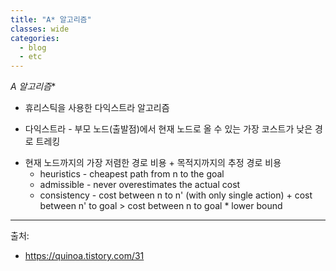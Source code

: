 ```yaml
---
title: "A* 알고리즘"
classes: wide
categories: 
  - blog
  - etc
---
```

   

**A* 알고리즘**  

* 휴리스틱을 사용한 다익스트라 알고리즘  
 -	다익스트라 - 부모 노드(출발점)에서 현재 노드로 올 수 있는 가장 코스트가 낮은 경로 트레킹  
* 현재 노드까지의 가장 저렴한 경로 비용 + 목적지까지의 추정 경로 비용  
	- heuristics - cheapest path from n to the goal  
	- admissible - never overestimates the actual cost  
	- consistency - cost between n to n' (with only single action)
				+ cost between n' to goal > cost between n to goal 
				* lower bound
  
  
---  
출처:   
* https://quinoa.tistory.com/31
